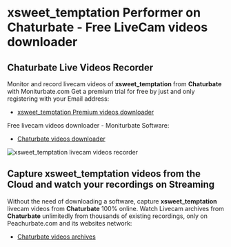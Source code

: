 # xsweet_temptation Performer on Chaturbate - Free LiveCam videos downloader

## Chaturbate Live Videos Recorder

Monitor and record livecam videos of **xsweet_temptation** from **Chaturbate** with Moniturbate.com
Get a premium trial for free by just and only registering with your Email address:
* [xsweet_temptation Premium videos downloader](https://moniturbate.com/request-demo-licence-key.html)

Free livecam videos downloader - Moniturbate Software:
* [Chaturbate videos downloader](https://moniturbate.com/moniturbate-download-software.html)

![xsweet_temptation livecam videos recorder](https://peachurnet.com/templates/moniturbate-software.png)


## Capture xsweet_temptation videos from the Cloud and watch your recordings on Streaming

Without the need of downloading a software, capture **xsweet_temptation** livecam videos from **Chaturbate** 100% online.
Watch Livecam archives from **Chaturbate** unlimitedly from thousands of existing recordings, only on Peachurbate.com and its websites network:
* [Chaturbate videos archives](https://peachurnet.com/)